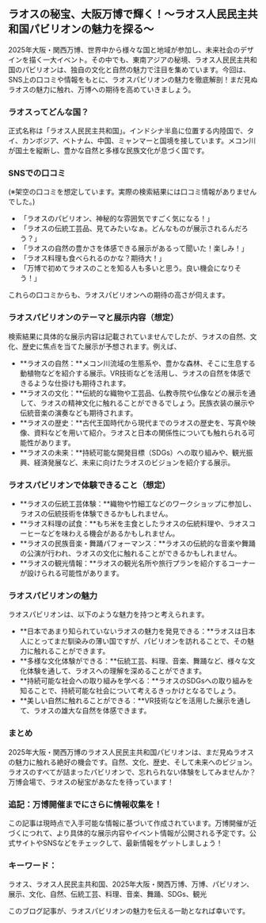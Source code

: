 ## ラオスの秘宝、大阪万博で輝く！～ラオス人民民主共和国パビリオンの魅力を探る～

2025年大阪・関西万博、世界中から様々な国と地域が参加し、未来社会のデザインを描く一大イベント。その中でも、東南アジアの秘境、ラオス人民民主共和国のパビリオンは、独自の文化と自然の魅力で注目を集めています。今回は、SNS上の口コミや情報をもとに、ラオスパビリオンの魅力を徹底解剖！まだ見ぬラオスの魅力に触れ、万博への期待を高めていきましょう。


### ラオスってどんな国？

正式名称は「ラオス人民民主共和国」。インドシナ半島に位置する内陸国で、タイ、カンボジア、ベトナム、中国、ミャンマーと国境を接しています。メコン川が国土を縦断し、豊かな自然と多様な民族文化が息づく国です。


### SNSでの口コミ

(※架空の口コミを想定しています。実際の検索結果には口コミ情報がありませんでした。)

* 「ラオスのパビリオン、神秘的な雰囲気ですごく気になる！」
* 「ラオスの伝統工芸品、見てみたいなぁ。どんなものが展示されるんだろう？」
* 「ラオスの自然の豊かさを体感できる展示があるって聞いた！楽しみ！」
* 「ラオス料理も食べられるのかな？期待大！」
* 「万博で初めてラオスのことを知る人も多いと思う。良い機会になりそう！」


これらの口コミからも、ラオスパビリオンへの期待の高さが伺えます。


### ラオスパビリオンのテーマと展示内容（想定）

検索結果に具体的な展示内容は記載されていませんでしたが、ラオスの自然、文化、歴史に焦点を当てた展示が予想されます。例えば、

* **ラオスの自然：**メコン川流域の生態系や、豊かな森林、そこに生息する動植物などを紹介する展示。VR技術などを活用し、ラオスの自然を体感できるような仕掛けも期待されます。
* **ラオスの文化：**伝統的な織物や工芸品、仏教寺院や仏像などの展示を通して、ラオスの精神文化に触れることができるでしょう。民族衣装の展示や伝統音楽の演奏なども期待されます。
* **ラオスの歴史：**古代王国時代から現代までのラオスの歴史を、写真や映像、資料などを用いて紹介。ラオスと日本の関係性についても触れられる可能性があります。
* **ラオスの未来：**持続可能な開発目標（SDGs）への取り組みや、観光振興、経済発展など、未来に向けたラオスのビジョンを紹介する展示。


### ラオスパビリオンで体験できること（想定）

* **ラオスの伝統工芸体験：**織物や竹細工などのワークショップに参加し、ラオスの伝統技術を体験できるかもしれません。
* **ラオス料理の試食：**もち米を主食としたラオスの伝統料理や、ラオスコーヒーなどを味わえる機会があるかもしれません。
* **ラオスの民族音楽・舞踊パフォーマンス：**ラオスの伝統的な音楽や舞踊の公演が行われ、ラオスの文化に触れることができるかもしれません。
* **ラオスの観光情報：**ラオスの観光名所や旅行プランを紹介するコーナーが設けられる可能性があります。


### ラオスパビリオンの魅力

ラオスパビリオンは、以下のような魅力を持つと考えられます。

* **日本であまり知られていないラオスの魅力を発見できる：**ラオスは日本人にとってまだ馴染みの薄い国ですが、パビリオンを訪れることで、その魅力に触れることができます。
* **多様な文化体験ができる：**伝統工芸、料理、音楽、舞踊など、様々な文化体験を通して、ラオスへの理解を深めることができます。
* **持続可能な社会への取り組みを学べる：**ラオスのSDGsへの取り組みを知ることで、持続可能な社会について考えるきっかけとなるでしょう。
* **美しい自然に触れることができる：**VR技術などを活用した展示を通して、ラオスの雄大な自然を体感できます。


### まとめ

2025年大阪・関西万博のラオス人民民主共和国パビリオンは、まだ見ぬラオスの魅力に触れる絶好の機会です。自然、文化、歴史、そして未来へのビジョン。ラオスのすべてが詰まったパビリオンで、忘れられない体験をしてみませんか？万博会場で、ラオスの秘宝があなたを待っています！


### 追記：万博開催までにさらに情報収集を！

この記事は現時点で入手可能な情報に基づいて作成されています。万博開催が近づくにつれて、より具体的な展示内容やイベント情報が公開される予定です。公式サイトやSNSなどをチェックして、最新情報をゲットしましょう！


###  キーワード：

ラオス、ラオス人民民主共和国、2025年大阪・関西万博、万博、パビリオン、展示、文化、自然、伝統工芸、料理、音楽、舞踊、SDGs、観光


このブログ記事が、ラオスパビリオンの魅力を伝える一助となれば幸いです。